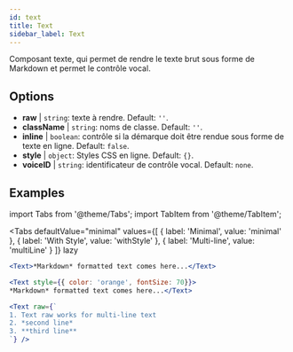 ```yaml
---
id: text 
title: Text
sidebar_label: Text
---
```


Composant texte, qui permet de rendre le texte brut sous forme de Markdown et permet le contrôle vocal.

## Options

* __raw__ | `string`: texte à rendre. Default: `''`.
* __className__ | `string`: noms de classe. Default: `''`.
* __inline__ | `boolean`: contrôle si la démarque doit être rendue sous forme de texte en ligne. Default: `false`.
* __style__ | `object`: Styles CSS en ligne. Default: `{}`.
* __voiceID__ | `string`: identificateur de contrôle vocal. Default: `none`.


## Examples


import Tabs from '@theme/Tabs';
import TabItem from '@theme/TabItem';

<Tabs
    defaultValue="minimal"
    values={[
        { label: 'Minimal', value: 'minimal' },
        { label: 'With Style', value: 'withStyle' },
        { label: 'Multi-line', value: 'multiLine' }
    ]}
    lazy
>
<TabItem value="minimal">

```jsx live
<Text>*Markdown* formatted text comes here...</Text>
```

</TabItem>

<TabItem value="withStyle">

```jsx live
<Text style={{ color: 'orange', fontSize: 70}}>
*Markdown* formatted text comes here...</Text>
```
</TabItem>

<TabItem value="multiLine">

```jsx live
<Text raw={`
1. Text raw works for multi-line text
2. *second line*
3. **third line**
`} />
```
</TabItem>

</Tabs>
